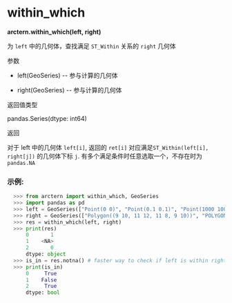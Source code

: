 # within_which

**arctern.within_which(left, right)**

为 `left` 中的几何体，查找满足 `ST_Within` 关系的 `right` 几何体

参数

* left(GeoSeries) -- 参与计算的几何体

* right(GeoSeries) -- 参与计算的几何体

返回值类型
   
pandas.Series(dtype: int64)

返回

对于 left 中的几何体 `left[i]`, 返回的 `ret[i]` 对应满足`ST_Within(left[i], right[j])` 的几何体下标 `j`. 有多个满足条件时任意选取一个，不存在时为 `pandas.NA`

### 示例:
  ```python
    >>> from arctern import within_which, GeoSeries
    >>> import pandas as pd
    >>> left = GeoSeries(["Point(0 0)", "Point(0.1 0.1)", "Point(1000 1000)", "Point(10 10)"])
    >>> right = GeoSeries(["Polygon((9 10, 11 12, 11 8, 9 10))", "POLYGON ((-1 0, 1 2, 1 -2, -1 0))"])
    >>> res = within_which(left, right)
    >>> print(res)
        0       1
        1    <NA>
        2       0
        dtype: object
    >>> is_in = res.notna() # faster way to check if left is within right.unary_union()
    >>> print(is_in)
        0     True
        1    False
        2     True
        dtype: bool
  ```

